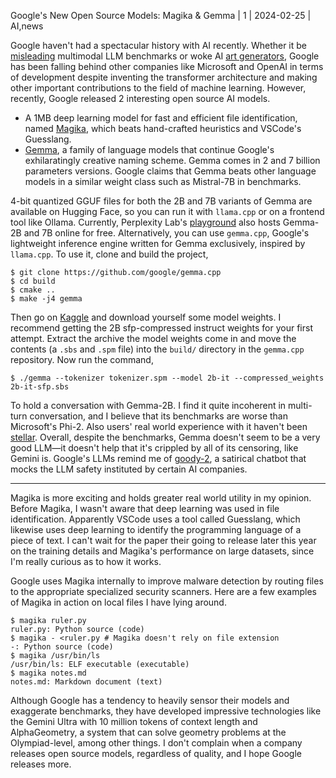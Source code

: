 Google's New Open Source Models: Magika & Gemma | 1 | 2024-02-25 | AI,news

Google haven't had a spectacular history with AI recently. Whether it be [misleading](https://arstechnica.com/information-technology/2023/12/google-admits-it-fudged-a-gemini-ai-demo-video-which-critics-say-misled-viewers/) multimodal LLM benchmarks or woke AI [art generators](https://www.nytimes.com/2024/02/22/technology/google-gemini-german-uniforms.html), Google has been falling behind other companies like Microsoft and OpenAI in terms of development despite inventing the transformer architecture and making other important contributions to the field of machine learning. However, recently, Google released 2 interesting open source AI models.

- A 1MB deep learning model for fast and efficient file identification, named [Magika](https://opensource.googleblog.com/2024/02/magika-ai-powered-fast-and-efficient-file-type-identification.html?utm_source=substack&utm_medium=email), which beats hand-crafted heuristics and VSCode's Guesslang.
- [Gemma](https://blog.google/technology/developers/gemma-open-models/), a family of language models that continue Google's exhilaratingly creative naming scheme. Gemma comes in 2 and 7 billion parameters versions. Google claims that Gemma beats other language models in a similar weight class such as Mistral-7B in benchmarks.

4-bit quantized GGUF files for both the 2B and 7B variants of Gemma are available on Hugging Face, so you can run it with `llama.cpp` or on a frontend tool like Ollama. Currently, Perplexity Lab's [playground](https://labs.perplexity.ai/) also hosts Gemma-2B and 7B online for free. Alternatively, you can use `gemma.cpp`, Google's lightweight inference engine written for Gemma exclusively, inspired by `llama.cpp`. To use it, clone and build the project,

```shell
$ git clone https://github.com/google/gemma.cpp
$ cd build
$ cmake ..
$ make -j4 gemma
```

Then go on [Kaggle](https://www.kaggle.com/models/google/gemma) and download yourself some model weights. I recommend getting the 2B sfp-compressed instruct weights for your first attempt. Extract the archive the model weights come in and move the contents (a `.sbs` and `.spm` file) into the `build/` directory in the `gemma.cpp` repository. Now run the command,

```shell
$ ./gemma --tokenizer tokenizer.spm --model 2b-it --compressed_weights 2b-it-sfp.sbs
```

To hold a conversation with Gemma-2B. I find it quite incoherent in multi-turn conversation, and I believe that its benchmarks are worse than Microsoft's Phi-2. Also users' real world experience with it haven't been [stellar](https://www.reddit.com/r/LocalLLaMA/comments/1axxi5s/gemma_vs_phi2/). Overall, despite the benchmarks, Gemma doesn't seem to be a very good LLM—it doesn't help that it's crippled by all of its censoring, like Gemini is. Google's LLMs remind me of [goody-2](https://www.goody2.ai/), a satirical chatbot that mocks the LLM safety instituted by certain AI companies.

---

Magika is more exciting and holds greater real world utility in my opinion. Before Magika, I wasn't aware that deep learning was used in file identification. Apparently VSCode uses a tool called Guesslang, which likewise uses deep learning to identify the programming language of a piece of text. I can't wait for the paper their going to release later this year on the training details and Magika's performance on large datasets, since I'm really curious as to how it works.

Google uses Magika internally to improve malware detection by routing files to the appropriate specialized security scanners. Here are a few examples of Magika in action on local files I have lying around.

```shell
$ magika ruler.py
ruler.py: Python source (code)
$ magika - <ruler.py # Magika doesn't rely on file extension
-: Python source (code)
$ magika /usr/bin/ls
/usr/bin/ls: ELF executable (executable)
$ magika notes.md
notes.md: Markdown document (text)
```

Although Google has a tendency to heavily sensor their models and exaggerate benchmarks, they have developed impressive technologies like the Gemini Ultra with 10 million tokens of context length and AlphaGeometry, a system that can solve geometry problems at the Olympiad-level, among other things. I don't complain when a company releases open source models, regardless of quality, and I hope Google releases more.
